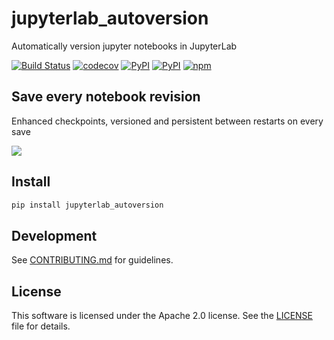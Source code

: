 # jupyterlab_autoversion
Automatically version jupyter notebooks in JupyterLab

[![Build Status](https://github.com/timkpaine/jupyterlab_autoversion/workflows/Build%20Status/badge.svg?branch=main)](https://github.com/timkpaine/jupyterlab_autoversion/actions?query=workflow%3A%22Build+Status%22)
[![codecov](https://codecov.io/gh/timkpaine/jupyterlab_autoversion/branch/main/graph/badge.svg)](https://codecov.io/gh/timkpaine/jupyterlab_autoversion)
[![PyPI](https://img.shields.io/pypi/l/jupyterlab_autoversion.svg)](https://pypi.python.org/pypi/jupyterlab_autoversion)
[![PyPI](https://img.shields.io/pypi/v/jupyterlab_autoversion.svg)](https://pypi.python.org/pypi/jupyterlab_autoversion)
[![npm](https://img.shields.io/npm/v/jupyterlab_autoversion.svg)](https://www.npmjs.com/package/jupyterlab_autoversion)


## Save every notebook revision
Enhanced checkpoints, versioned and persistent between restarts on every save

![](https://raw.githubusercontent.com/timkpaine/jupyterlab_autoversion/main/docs/example.gif)


## Install

```bash
pip install jupyterlab_autoversion
```


## Development

See [CONTRIBUTING.md](./CONTRIBUTING.md) for guidelines.


## License

This software is licensed under the Apache 2.0 license. See the
[LICENSE](LICENSE) file for details.
